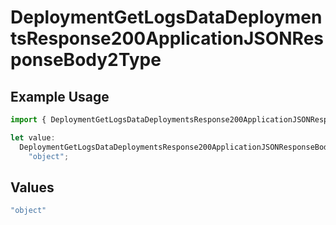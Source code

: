 # DeploymentGetLogsDataDeploymentsResponse200ApplicationJSONResponseBody2Type

## Example Usage

```typescript
import { DeploymentGetLogsDataDeploymentsResponse200ApplicationJSONResponseBody2Type } from "@orq-ai/node/models/operations";

let value:
  DeploymentGetLogsDataDeploymentsResponse200ApplicationJSONResponseBody2Type =
    "object";
```

## Values

```typescript
"object"
```
